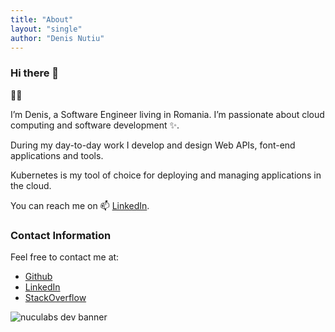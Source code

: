 ```yaml
---
title: "About"
layout: "single"
author: "Denis Nutiu"
---
```

### Hi there 👋

🧑‍💻

I’m Denis, a Software Engineer living in Romania. I’m passionate about cloud computing 
and software development ✨.

During my day-to-day work I develop and design Web APIs, font-end applications and tools.

Kubernetes is my tool of choice for deploying and managing applications in the cloud.

You can reach me on 📫 [LinkedIn](https://www.linkedin.com/in/denisnutiu/).

### Contact Information
Feel free to contact me at:

- [Github](https://github.com/dnutiu)
- [LinkedIn](https://linkedin.com/in/denisnutiu)
- [StackOverflow](https://stackoverflow.com/users/4092044/denis-nutiu)

![nuculabs dev banner](/images/blog-banner.webp)
